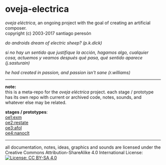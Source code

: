 # oveja-electrica

_oveja eléctrica_, an ongoing project with the goal of creating an artificial composer.  
copyright (c) 2003-2017 santiago peresón

_do androids dream of electric sheep? (p.k.dick)_

_si no hay un sentido que justifique la acción, hagamos algo, _cualquier cosa_, actuemos y veamos después qué pasa, qué sentido aparece (j.sasturain)_

_he had created in passion, and passion isn't sane (r.williams)_

-------

**note:**  
this is a meta-repo for the _oveja eléctrica_ project. each stage / prototype has its own repo with current or archived code, notes, sounds, and whatever else may be related.

**stages / prototypes**:  
[oe1:exm](https://github.com/yacosp/oe1)  
[oe2:restate](https://github.com/yacosp/oe2)  
[oe3:afol](https://github.com/yacosp/oe3)  
[oe4:nanoclt](https://github.com/yacosp/oe4)  

-------

all documentation, notes, ideas, graphics and sounds are licensed under the Creative Commons Attribution-ShareAlike 4.0 International License:  
[![License: CC BY-SA 4.0](https://img.shields.io/badge/License-CC%20BY--SA%204.0-lightgrey.svg)](https://creativecommons.org/licenses/by-sa/4.0/)
